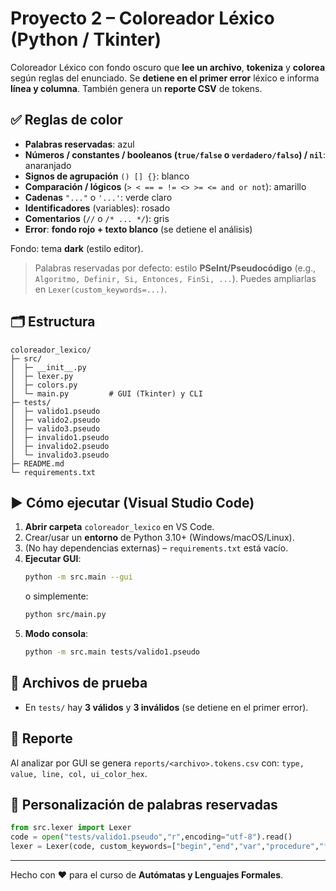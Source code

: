 # Proyecto 2 – Coloreador Léxico (Python / Tkinter)

Coloreador Léxico con fondo oscuro que **lee un archivo**, **tokeniza** y **colorea** según reglas del enunciado.
Se **detiene en el primer error** léxico e informa **línea y columna**. También genera un **reporte CSV** de tokens.

## ✅ Reglas de color
- **Palabras reservadas**: azul
- **Números / constantes / booleanos (`true/false` o `verdadero/falso`) / `nil`**: anaranjado
- **Signos de agrupación** `() [] {}`: blanco
- **Comparación / lógicos** (`> < == = != <> >= <= and or not`): amarillo
- **Cadenas** `"..."` o `'...'`: verde claro
- **Identificadores** (variables): rosado
- **Comentarios** (`//` o `/* ... */`): gris
- **Error**: **fondo rojo + texto blanco** (se detiene el análisis)

Fondo: tema **dark** (estilo editor).

> Palabras reservadas por defecto: estilo **PSeInt/Pseudocódigo** (e.g., `Algoritmo, Definir, Si, Entonces, FinSi, ...`). Puedes ampliarlas en `Lexer(custom_keywords=...)`.

## 🗂 Estructura
```
coloreador_lexico/
├─ src/
│  ├─ __init__.py
│  ├─ lexer.py
│  ├─ colors.py
│  └─ main.py         # GUI (Tkinter) y CLI
├─ tests/
│  ├─ valido1.pseudo
│  ├─ valido2.pseudo
│  ├─ valido3.pseudo
│  ├─ invalido1.pseudo
│  ├─ invalido2.pseudo
│  └─ invalido3.pseudo
├─ README.md
└─ requirements.txt
```

## ▶️ Cómo ejecutar (Visual Studio Code)
1. **Abrir carpeta** `coloreador_lexico` en VS Code.
2. Crear/usar un **entorno** de Python 3.10+ (Windows/macOS/Linux).
3. (No hay dependencias externas) – `requirements.txt` está vacío.
4. **Ejecutar GUI**:
   ```bash
   python -m src.main --gui
   ```
   o simplemente:
   ```bash
   python src/main.py
   ```
5. **Modo consola**:
   ```bash
   python -m src.main tests/valido1.pseudo
   ```

## 🧪 Archivos de prueba
- En `tests/` hay **3 válidos** y **3 inválidos** (se detiene en el primer error).

## 📝 Reporte
Al analizar por GUI se genera `reports/<archivo>.tokens.csv` con:
`type, value, line, col, ui_color_hex`.

## 🔧 Personalización de palabras reservadas
```python
from src.lexer import Lexer
code = open("tests/valido1.pseudo","r",encoding="utf-8").read()
lexer = Lexer(code, custom_keywords=["begin","end","var","procedure","function","if","then","else","while","for","return"])
```

---

Hecho con ❤️ para el curso de **Autómatas y Lenguajes Formales**.
